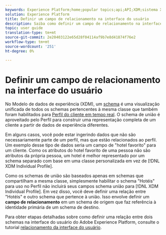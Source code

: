 ```yaml
---
keywords: Experience Platform;home;popular topics;api;API;XDM;sistema XDM;experimentar modelo de dados;modelo de dados;ui;espaço de trabalho;relacionamento;campo;
solution: Experience Platform
title: Definir um campo de relacionamento na interface do usuário
description: Saiba como definir um campo de relacionamento na interface do usuário do Experience Platform.
topic: user guide
translation-type: tm+mt
source-git-commit: 2e20403122e65d28f04114af9b7e8d41874f76e2
workflow-type: tm+mt
source-wordcount: '251'
ht-degree: 0%

---
```



# Definir um campo de relacionamento na interface do usuário

No Modelo de dados de experiência (XDM), um [schema](../../schema/composition.md#union) é uma visualização unificada de todos os schemas pertencentes à mesma classe que também foram habilitados para [Perfil do cliente em tempo real](../../../profile/home.md). O schema de união é aproveitado pelo Perfil para construir uma representação completa de um cliente a partir de dados de experiência diferentes.

Em alguns casos, você pode estar ingerindo dados que não são necessariamente parte de um perfil, mas que estão relacionados ao perfil. Um exemplo desse tipo de dados seria um campo de &quot;hotel favorito&quot; para um cliente. Como os atributos do hotel favorito de uma pessoa não são atributos da própria pessoa, um hotel é melhor representado por um schema separado com base em uma classe personalizada em vez de [!DNL XDM Individual Profile].

Como os schemas de união são baseados apenas em schemas que compartilham a mesma classe, simplesmente habilitar o schema &quot;Hotéis&quot; para uso no Perfil não incluirá seus campos schema união para [!DNL XDM Individual Profile]. Em vez disso, você deve definir uma relação entre &quot;Hotéis&quot; e outro schema que pertence à união. Isso envolve definir um **campo de relacionamento** em um schema de origem que faz referência à identidade primária de um schema de destino.

Para obter etapas detalhadas sobre como definir uma relação entre dois schemas na interface do usuário do Adobe Experience Platform, consulte o tutorial [relacionamento da interface do usuário](../../tutorials/relationship-ui.md).